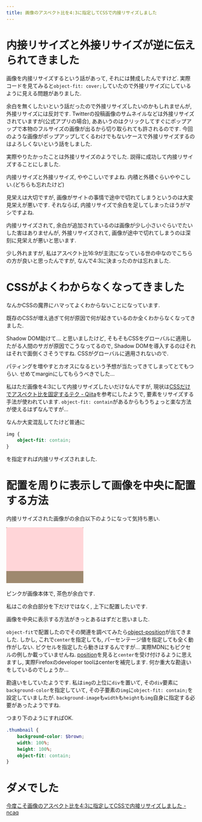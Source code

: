 ```yaml
---
title: 画像のアスペクト比を4:3に指定してCSSで内接リサイズしました
---
```


# 内接リサイズと外接リサイズが逆に伝えられてきました

画像を内接リサイズするという話があって,
それには賛成したんですけど.
実際コードを見てみると`object-fit: cover;`していたので外接リサイズにしているように見える問題がありました.

余白を無くしたいという話だったので外接リサイズしたいのかもしれませんが,
外接リサイズには反対です.
Twitterの投稿画像のサムネイルなどは外接リサイズされていますが(公式アプリの場合),
ああいうのはクリックしてすぐにポップアップで本物のフルサイズの画像が出るから切り取られても許されるのです.
今回のような画像がポップアップしてくるわけでもないケースで外接リサイズするのはよろしくないという話をしました.

実際やりたかったことは外接リサイズのようでした.
説得に成功して内接リサイズすることにしました.

内接リサイズと外接リサイズ,
ややこしいですよね.
内積と外積ぐらいややこしい.(どちらも忘れたけど)

見栄えは大切ですが,
画像がサイトの事情で途中で切れてしまうというのは大変見栄えが悪いです.
それならば,
内接リサイズで余白を足してしまったほうがマシですよね.

内接リサイズされて,
余白が追加されているのは画像が少し小さいぐらいでたいした害はありませんが,
外接リサイズされて,
画像が途中で切れてしまうのは深刻に見栄えが悪いと思います.

少し外れますが,
私はアスペクト比16:9が主流になっている世の中なのでこちらの方が良いと思ったんですが,
なんで4:3に決まったのかは忘れました.

# CSSがよくわからなくなってきました

なんかCSSの魔界にハマってよくわからないことになっています.

既存のCSSが増え過ぎて何が原因で何が起きているのか全くわからなくなってきました.

Shadow DOM助けて…
と思いましたけど,
そもそもCSSをグローバルに適用したがる人間のサガが原因でこうなってるので,
Shadow DOMを導入するのはそれはそれで面倒くさそうですね.
CSSがグローバルに適用されないので.

パティングを増やすとカオスになるという予想が当たってきてしまってとてもつらい.
せめてmarginにしてもらうべきでした…

私はただ画像を4:3にして内接リサイズしたいだけなんですが,
現状は[CSSだけでアスペクト比を固定するテク - Qiita](https://qiita.com/ryounagaoka/items/a98f59347ed758743b8d)を参考にしたようで,
要素をリサイズする手法が使われています.
`object-fit: contain`があるからもうちょっと楽な方法が使えるはずなんですが…

なんか大変混乱してたけど普通に

~~~css
img {
    object-fit: contain;
}
~~~

を指定すれば内接リサイズされました.

# 配置を周りに表示して画像を中央に配置する方法

内接リサイズされた画像がの余白以下のようになって気持ち悪い.

![内接リサイズ](/asset/screenshot-2017-11-13-18-41-22.png)

ピンクが画像本体で,
茶色が余白です.

私はこの余白部分を下だけではなく,
上下に配置したいです.

画像を中央に表示する方法がきっとあるはずだと思いました.

`object-fit`で配置したのでその関連を調べてみたら[object-position](https://developer.mozilla.org/ja/docs/Web/CSS/object-position)が出てきました.
しかし,
これで`center`を指定しても,
パーセンテージ値を指定しても全く動作がしない.
ピクセルを指定したら動きはするんですが…
実際MDNにもピクセルの例しか載っていませんね.
[position](https://developer.mozilla.org/ja/docs/Web/CSS/position_value)を見ると`center`を受け付けるように思えますし,
実際Firefoxのdeveloper toolはcenterを補完します.
何か重大な勘違いをしているのでしょうか…

勘違いをしていたようです.
私は`img`の上位に`div`を置いて,
その`div`要素に`background-color`を指定していて,
その子要素の`img`に`object-fit: contain;`を設定していましたが.
`background-image`も`width`も`height`も`img`自身に指定する必要があったようですね.

つまり下のようにすればOK.

~~~scss
.thumbnail {
    background-color: $brown;
    width: 100%;
    height: 100%;
    object-fit: contain;
}
~~~

# ダメでした

[今度こそ画像のアスペクト比を4:3に指定してCSSで内接リサイズしました - ncaq](https://www.ncaq.net/2017/11/20/15/43/04/)
